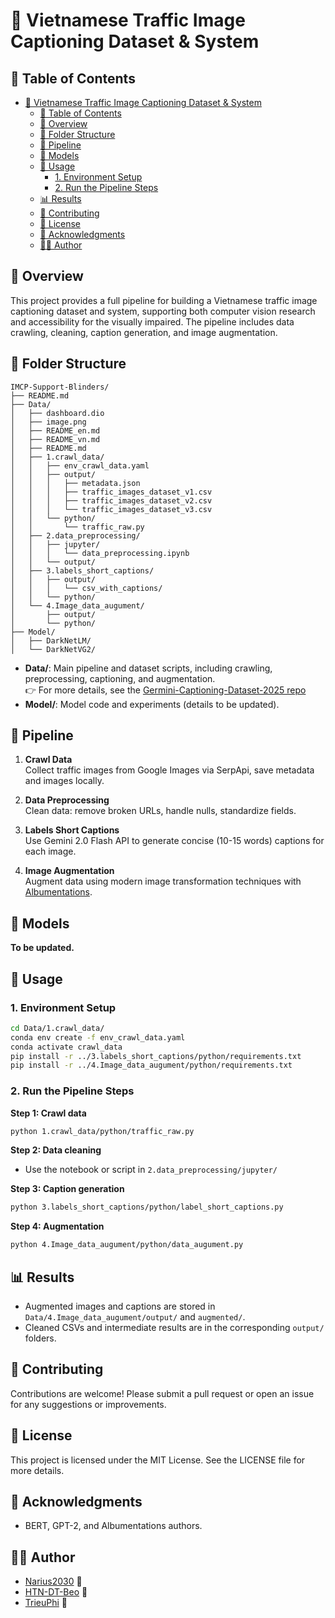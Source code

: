 # 🚦 Vietnamese Traffic Image Captioning Dataset & System

## 📑 Table of Contents
- [🚦 Vietnamese Traffic Image Captioning Dataset \& System](#-vietnamese-traffic-image-captioning-dataset--system)
  - [📑 Table of Contents](#-table-of-contents)
  - [📝 Overview](#-overview)
  - [📁 Folder Structure](#-folder-structure)
  - [🔗 Pipeline](#-pipeline)
  - [🤖 Models](#-models)
  - [🚀 Usage](#-usage)
    - [1. Environment Setup](#1-environment-setup)
    - [2. Run the Pipeline Steps](#2-run-the-pipeline-steps)
  - [📊 Results](#-results)
  - [🤝 Contributing](#-contributing)
  - [🪪 License](#-license)
  - [🙏 Acknowledgments](#-acknowledgments)
  - [💁‍♂️ Author](#️-author)

## 📝 Overview

This project provides a full pipeline for building a Vietnamese traffic image captioning dataset and system, supporting both computer vision research and accessibility for the visually impaired. The pipeline includes data crawling, cleaning, caption generation, and image augmentation.

## 📁 Folder Structure

```
IMCP-Support-Blinders/
├── README.md
├── Data/
│   ├── dashboard.dio
│   ├── image.png
│   ├── README_en.md
│   ├── README_vn.md
│   ├── README.md
│   ├── 1.crawl_data/
│   │   ├── env_crawl_data.yaml
│   │   ├── output/
│   │   │   ├── metadata.json
│   │   │   ├── traffic_images_dataset_v1.csv
│   │   │   ├── traffic_images_dataset_v2.csv
│   │   │   └── traffic_images_dataset_v3.csv
│   │   └── python/
│   │       └── traffic_raw.py
│   ├── 2.data_preprocessing/
│   │   ├── jupyter/
│   │   │   └── data_preprocessing.ipynb
│   │   └── output/
│   ├── 3.labels_short_captions/
│   │   ├── output/
│   │   │   └── csv_with_captions/
│   │   └── python/
│   └── 4.Image_data_augument/
│       ├── output/
│       └── python/
├── Model/
│   ├── DarkNetLM/
│   └── DarkNetVG2/
```

- **Data/**: Main pipeline and dataset scripts, including crawling, preprocessing, captioning, and augmentation.<br>
  👉 For more details, see the [Germini-Captioning-Dataset-2025 repo](https://github.com/TrieuPhi/Germini-Captioning-Dataset-2025)
- **Model/**: Model code and experiments (details to be updated).

## 🔗 Pipeline

1. **Crawl Data**  
   Collect traffic images from Google Images via SerpApi, save metadata and images locally.

2. **Data Preprocessing**  
   Clean data: remove broken URLs, handle nulls, standardize fields.

3. **Labels Short Captions**  
   Use Gemini 2.0 Flash API to generate concise (10-15 words) captions for each image.

4. **Image Augmentation**  
   Augment data using modern image transformation techniques with [Albumentations](https://albumentations.ai/).

## 🤖 Models

**To be updated.**

## 🚀 Usage

### 1. Environment Setup

```bash
cd Data/1.crawl_data/
conda env create -f env_crawl_data.yaml
conda activate crawl_data
pip install -r ../3.labels_short_captions/python/requirements.txt
pip install -r ../4.Image_data_augument/python/requirements.txt
```

### 2. Run the Pipeline Steps

**Step 1: Crawl data**
```bash
python 1.crawl_data/python/traffic_raw.py
```

**Step 2: Data cleaning**
- Use the notebook or script in `2.data_preprocessing/jupyter/`

**Step 3: Caption generation**
```bash
python 3.labels_short_captions/python/label_short_captions.py
```

**Step 4: Augmentation**
```bash
python 4.Image_data_augument/python/data_augument.py
```

## 📊 Results

- Augmented images and captions are stored in `Data/4.Image_data_augument/output/` and `augmented/`.
- Cleaned CSVs and intermediate results are in the corresponding `output/` folders.

## 🤝 Contributing

Contributions are welcome! Please submit a pull request or open an issue for any suggestions or improvements.

## 🪪 License

This project is licensed under the MIT License. See the LICENSE file for more details.

## 🙏 Acknowledgments

- BERT, GPT-2, and Albumentations authors.
  
## 💁‍♂️ Author

- [Narius2030](https://github.com/Narius2030) 🦉
- [HTN-DT-Beo](https://github.com/HTN-DT-Beo) 🐻
- [TrieuPhi](https://github.com/TrieuPhi) 🚀
